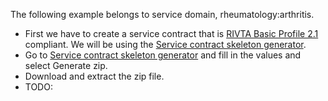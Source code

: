 The following example belongs to service domain, rheumatology:arthritis.

  * First we have to create a service contract that is  [RIVTA Basic Profile 2.1](http://rivta.googlecode.com/) compliant. We will be using the [Service contract skeleton generator](http://rivtatools.appspot.com/generator).
  * Go to [Service contract skeleton generator](http://rivtatools.appspot.com/generator) and fill in the values and select Generate zip.
  * Download and extract the zip file.
  * TODO: